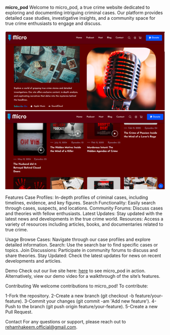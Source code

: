 <b>micro_pod</b>
Welcome to micro_pod, a true crime website dedicated to exploring and documenting intriguing criminal cases. Our platform provides detailed case studies, investigative insights, 
and a community space for true crime enthusiasts to engage and discuss.

<img src="micro_pod.png">
<img src="micro_pod2.png">

Features
Case Profiles: In-depth profiles of criminal cases, including timelines, evidence, and key figures.
Search Functionality: Easily search through cases, suspects, and locations.
Community Forums: Discuss cases and theories with fellow enthusiasts.
Latest Updates: Stay updated with the latest news and developments in the true crime world.
Resources: Access a variety of resources including articles, books, and documentaries related to true crime.

Usage
Browse Cases: Navigate through our case profiles and explore detailed information.
Search: Use the search bar to find specific cases or topics.
Join Discussions: Participate in community forums to discuss and share theories.
Stay Updated: Check the latest updates for news on recent developments and articles.

Demo
Check out our live site here: <a href="https://rehamhkee.github.io/micro_pod/">here</a> to see micro_pod in action. Alternatively, view our demo video for a walkthrough of the site’s features.

Contributing
We welcome contributions to micro_pod! To contribute:

1-Fork the repository.
2-Create a new branch (git checkout -b feature/your-feature).
3-Commit your changes (git commit -am 'Add new feature').
4-Push to the branch (git push origin feature/your-feature).
5-Create a new Pull Request.

Contact
For any questions or support, please reach out to rehamhakeem.official@gmail.com.
